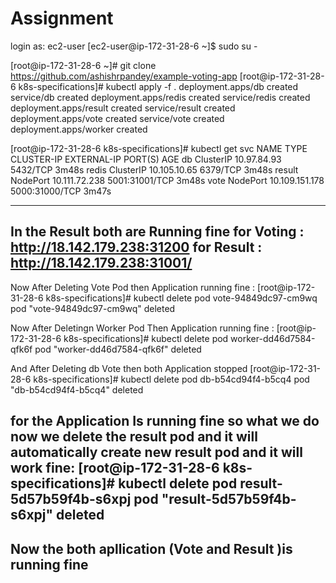 # Assignment

login as: ec2-user
[ec2-user@ip-172-31-28-6 ~]$ sudo su -

[root@ip-172-31-28-6 ~]# git clone https://github.com/ashishrpandey/example-voting-app
[root@ip-172-31-28-6 k8s-specifications]# kubectl apply -f .
deployment.apps/db created
service/db created
deployment.apps/redis created
service/redis created
deployment.apps/result created
service/result created
deployment.apps/vote created
service/vote created
deployment.apps/worker created

[root@ip-172-31-28-6 k8s-specifications]# kubectl get svc
NAME     TYPE        CLUSTER-IP       EXTERNAL-IP   PORT(S)          AGE
db       ClusterIP   10.97.84.93      <none>        5432/TCP         3m48s
redis    ClusterIP   10.105.10.65     <none>        6379/TCP         3m48s
result   NodePort    10.111.72.238    <none>        5001:31001/TCP   3m48s
vote     NodePort    10.109.151.178   <none>        5000:31000/TCP   3m47s

----------------------------------------------------------
  In the Result both are Running fine 
  for Voting :  http://18.142.179.238:31200
  for Result :  http://18.142.179.238:31001/
---------------------------------------------------------  

  Now After Deleting Vote Pod then Application running fine : 
  [root@ip-172-31-28-6 k8s-specifications]# kubectl delete pod vote-94849dc97-cm9wq
  pod "vote-94849dc97-cm9wq" deleted
  
  Now After Deletingn Worker Pod Then Application running fine :
  [root@ip-172-31-28-6 k8s-specifications]# kubectl delete pod worker-dd46d7584-qfk6f
  pod "worker-dd46d7584-qfk6f" deleted
   
  And After Deleting db Vote then both Application stopped 
  [root@ip-172-31-28-6 k8s-specifications]# kubectl delete pod db-b54cd94f4-b5cq4
  pod "db-b54cd94f4-b5cq4" deleted
  
  
  
  for the Application Is running fine so what we do now we delete the result pod and it will automatically create new result pod and it will work fine:
  [root@ip-172-31-28-6 k8s-specifications]# kubectl delete pod result-5d57b59f4b-s6xpj
  pod "result-5d57b59f4b-s6xpj" deleted
-----------------------------------------------------  
  Now the both apllication (Vote and Result )is running fine 
---------------------------------------------------
  
  

  
  
  
      
  








